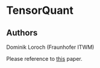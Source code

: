 # TensorQuant

## Authors

Dominik Loroch (Fraunhofer ITWM)

Please reference to [this](https://arxiv.org/abs/1710.05758) paper.
